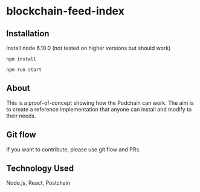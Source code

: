 # blockchain-feed-index
## Installation
Install node 6.10.0 (not tested on higher versions but should work)

```npm install```

```npm run start```

## About
This is a proof-of-concept showing how the Podchain can work. The aim is to create a reference implementation that anyone can install and modify to their needs.  

## Git flow
If you want to contribute, please use git flow and PRs.

## Technology Used
Node.js, React, Postchain
